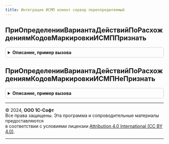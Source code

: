 ```yaml
---
title: Интеграция ИСМП клиент сервер переопределяемый
---
```



## ПриОпределенииВариантаДействийПоРасхождениямКодовМаркировкиИСМППризнать
<details style="margin: 1em 0; padding: 0.5em; border: 1px solid #ccc; border-radius: 6px;">

<summary style="font-weight: bold; cursor: pointer;">Описание, пример вызова</summary>

```bsl

// Реализовать получение значения Признать определяемого типа ВариантДействийПоРасхождениямКодовМаркировкиИСМП.
// Параметры:
//  ВариантДействия - ОпределяемыйТип.ВариантДействийПоРасхождениямКодовМаркировкиИСМП - значение варината действия.
//
Процедура ПриОпределенииВариантаДействийПоРасхождениямКодовМаркировкиИСМППризнать(ВариантДействия) Экспорт
```

Пример вызова
```bsl
ИнтеграцияИСМПКлиентСерверПереопределяемый.ПриОпределенииВариантаДействийПоРасхождениямКодовМаркировкиИСМППризнать(ВариантДействия) 
```
</details>

## ПриОпределенииВариантаДействийПоРасхождениямКодовМаркировкиИСМПНеПризнать
<details style="margin: 1em 0; padding: 0.5em; border: 1px solid #ccc; border-radius: 6px;">

<summary style="font-weight: bold; cursor: pointer;">Описание, пример вызова</summary>

```bsl

// Реализовать получение значения НеПризнать определяемого типа ВариантДействийПоРасхождениямКодовМаркировкиИСМП.
//
// Параметры:
//  ВариантДействия - ОпределяемыйТип.ВариантДействийПоРасхождениямКодовМаркировкиИСМП - значение варината действия.
//
Процедура ПриОпределенииВариантаДействийПоРасхождениямКодовМаркировкиИСМПНеПризнать(ВариантДействия) Экспорт
```

Пример вызова
```bsl
ИнтеграцияИСМПКлиентСерверПереопределяемый.ПриОпределенииВариантаДействийПоРасхождениямКодовМаркировкиИСМПНеПризнать(ВариантДействия) 
```
</details>

---

© 2024, **ООО 1С-Софт**  
Все права защищены. Эта программа и сопроводительные материалы предоставляются  
в соответствии с условиями лицензии [Attribution 4.0 International (CC BY 4.0)](https://creativecommons.org/licenses/by/4.0/legalcode).

---
